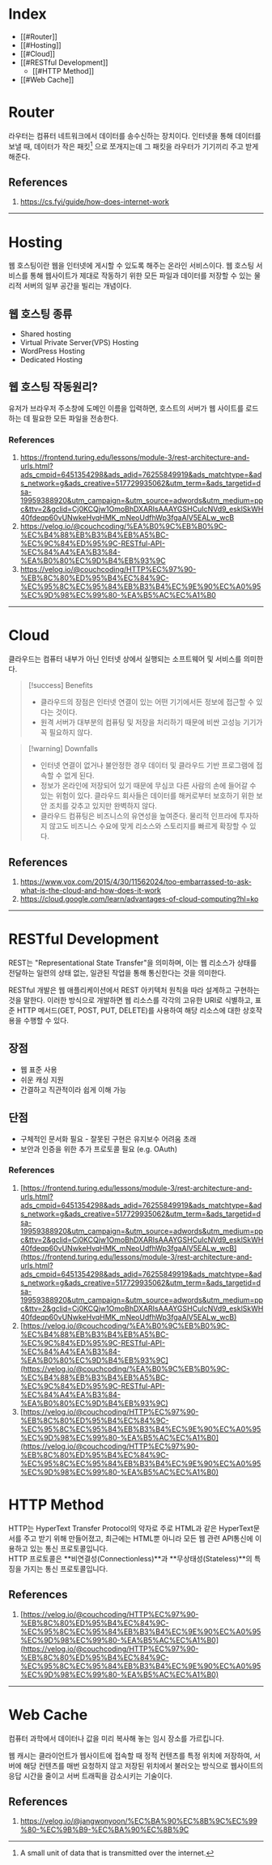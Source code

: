 # Index
- [[#Router]]
- [[#Hosting]]
- [[#Cloud]]
- [[#RESTful Development]]
	- [[#HTTP Method]]
- [[#Web Cache]]
# Router
 라우터는 컴퓨터 네트워크에서 데이터를 송수신하는 장치이다. 인터넷을 통해 데이터를 보낼 때, 데이터가 작은 패킷[^1] 으로 쪼개지는데 그 패킷을 라우터가 기기끼리 주고 받게 해준다. 
## References
1. https://cs.fyi/guide/how-does-internet-work
---
# Hosting
웹 호스팅이란 웹을 인터넷에 게시할 수 있도록 해주는 온라인 서비스이다. 웹 호스팅 서비스를 통해 웹사이트가 제대로 작동하기 위한 모든 파일과 데이터를 저장할 수 있는 물리적 서버의 일부 공간을 빌리는 개념이다.
## 웹 호스팅 종류
- Shared hosting
- Virtual Private Server(VPS) Hosting
- WordPress Hosting
- Dedicated Hosting
## 웹 호스팅 작동원리?
유저가 브라우저 주소창에 도메인 이름을 입력하면, 호스트의 서버가 웹 사이트를 로드하는 데 필요한 모든 파일을 전송한다.
### References
1. https://frontend.turing.edu/lessons/module-3/rest-architecture-and-urls.html?ads_cmpid=6451354298&ads_adid=76255849919&ads_matchtype=&ads_network=g&ads_creative=517729935062&utm_term=&ads_targetid=dsa-19959388920&utm_campaign=&utm_source=adwords&utm_medium=ppc&ttv=2&gclid=Cj0KCQjw1OmoBhDXARIsAAAYGSHCuIcNVd9_esklSkWH40fdeqp60vUNwkeHvqHMK_mNeoUdfhWp3fgaAlV5EALw_wcB
2. https://velog.io/@couchcoding/%EA%B0%9C%EB%B0%9C-%EC%B4%88%EB%B3%B4%EB%A5%BC-%EC%9C%84%ED%95%9C-RESTful-API-%EC%84%A4%EA%B3%84-%EA%B0%80%EC%9D%B4%EB%93%9C
3. https://velog.io/@couchcoding/HTTP%EC%97%90-%EB%8C%80%ED%95%B4%EC%84%9C-%EC%95%8C%EC%95%84%EB%B3%B4%EC%9E%90%EC%A0%95%EC%9D%98%EC%99%80-%EA%B5%AC%EC%A1%B0
---
# Cloud
클라우드는 컴퓨터 내부가 아닌 인터넷 상에서 실행되는 소프트웨어 및 서비스를 의미한다. 

> [!success] Benefits
> - 클라우드의 장점은 인터넷 연결이 있는 어떤 기기에서든 정보에 접근할 수 있다는 것이다. 
> - 원격 서버가 대부분의 컴퓨팅 및 저장을 처리하기 때문에 비싼 고성능 기기가 꼭 필요하지 않다.

> [!warning] Downfalls
> - 인터넷 연결이 없거나 불안정한 경우 데이터 및 클라우드 기반 프로그램에 접속할 수 없게 된다.
> - 정보가 온라인에 저장되어 있기 때문에 무심코 다른 사람의 손에 들어갈 수 있는 위험이 있다. 클라우드 회사들은 데이터를 해커로부터 보호하기 위한 보안 조치를 갖추고 있지만 완벽하지 않다.
> - 클라우드 컴퓨팅은 비즈니스의 유연성을 높여준다. 물리적 인프라에 투자하지 않고도 비즈니스 수요에 맞게 리소스와 스토리지를 빠르게 확장할 수 있다.
## References
1. https://www.vox.com/2015/4/30/11562024/too-embarrassed-to-ask-what-is-the-cloud-and-how-does-it-work
2. https://cloud.google.com/learn/advantages-of-cloud-computing?hl=ko
---
# RESTful Development
REST는 "Representational State Transfer"을 의미하며, 이는 웹 리소스가 상태를 전달하는 일련의 상태 없는, 일관된 작업을 통해 통신한다는 것을 의미한다.

RESTful 개발은 웹 애플리케이션에서 REST 아키텍처 원칙을 따라 설계하고 구현하는 것을 말한다. 이러한 방식으로 개발하면 웹 리소스를 각각의 고유한 URI로 식별하고, 표준 HTTP 메서드(GET, POST, PUT, DELETE)를 사용하여 해당 리소스에 대한 상호작용을 수행할 수 있다.
## 장점
- 웹 표준 사용
- 쉬운 캐싱 지원
- 간결하고 직관적이라 쉽게 이해 가능
## 단점
- 구체적인 문서화 필요 - 잘못된 구현은 유지보수 어려움 초래
- 보안과 인증을 위한 추가 프로토콜 필요 (e.g. OAuth)
### References
1. [https://frontend.turing.edu/lessons/module-3/rest-architecture-and-urls.html?ads_cmpid=6451354298&ads_adid=76255849919&ads_matchtype=&ads_network=g&ads_creative=517729935062&utm_term=&ads_targetid=dsa-19959388920&utm_campaign=&utm_source=adwords&utm_medium=ppc&ttv=2&gclid=Cj0KCQjw1OmoBhDXARIsAAAYGSHCuIcNVd9_esklSkWH40fdeqp60vUNwkeHvqHMK_mNeoUdfhWp3fgaAlV5EALw_wcB](https://frontend.turing.edu/lessons/module-3/rest-architecture-and-urls.html?ads_cmpid=6451354298&ads_adid=76255849919&ads_matchtype=&ads_network=g&ads_creative=517729935062&utm_term=&ads_targetid=dsa-19959388920&utm_campaign=&utm_source=adwords&utm_medium=ppc&ttv=2&gclid=Cj0KCQjw1OmoBhDXARIsAAAYGSHCuIcNVd9_esklSkWH40fdeqp60vUNwkeHvqHMK_mNeoUdfhWp3fgaAlV5EALw_wcB)
2. [https://velog.io/@couchcoding/%EA%B0%9C%EB%B0%9C-%EC%B4%88%EB%B3%B4%EB%A5%BC-%EC%9C%84%ED%95%9C-RESTful-API-%EC%84%A4%EA%B3%84-%EA%B0%80%EC%9D%B4%EB%93%9C](https://velog.io/@couchcoding/%EA%B0%9C%EB%B0%9C-%EC%B4%88%EB%B3%B4%EB%A5%BC-%EC%9C%84%ED%95%9C-RESTful-API-%EC%84%A4%EA%B3%84-%EA%B0%80%EC%9D%B4%EB%93%9C)
3. [https://velog.io/@couchcoding/HTTP%EC%97%90-%EB%8C%80%ED%95%B4%EC%84%9C-%EC%95%8C%EC%95%84%EB%B3%B4%EC%9E%90%EC%A0%95%EC%9D%98%EC%99%80-%EA%B5%AC%EC%A1%B0](https://velog.io/@couchcoding/HTTP%EC%97%90-%EB%8C%80%ED%95%B4%EC%84%9C-%EC%95%8C%EC%95%84%EB%B3%B4%EC%9E%90%EC%A0%95%EC%9D%98%EC%99%80-%EA%B5%AC%EC%A1%B0)

# HTTP Method
HTTP는 HyperText Transfer Protocol의 약자로 주로 HTML과 같은 HyperText문서를 주고 받기 위해 만들어졌고, 최근에는 HTML뿐 아니라 모든 웹 관련 API통신에 이용하고 있는 통신 프로토콜입니다.  
HTTP 프로토콜은 **비연결성(Connectionless)**과 **무상태성(Stateless)**의 특징을 가지는 통신 프로토콜입니다.
## References

1. [https://velog.io/@couchcoding/HTTP%EC%97%90-%EB%8C%80%ED%95%B4%EC%84%9C-%EC%95%8C%EC%95%84%EB%B3%B4%EC%9E%90%EC%A0%95%EC%9D%98%EC%99%80-%EA%B5%AC%EC%A1%B0](https://velog.io/@couchcoding/HTTP%EC%97%90-%EB%8C%80%ED%95%B4%EC%84%9C-%EC%95%8C%EC%95%84%EB%B3%B4%EC%9E%90%EC%A0%95%EC%9D%98%EC%99%80-%EA%B5%AC%EC%A1%B0)
----
# Web Cache
컴퓨터 과학에서 데이터나 값을 미리 복사해 놓는 임시 장소를 가르킵니다.

웹 캐시는 클라이언트가 웹사이트에 접속할 때 정적 컨텐츠를 특정 위치에 저장하여, 서버에 해당 컨텐츠를 매번 요청하지 않고 저장된 위치에서 불러오는 방식으로 웹사이트의 응답 시간을 줄이고 서버 트래픽을 감소시키는 기술이다.
## References
1. https://velog.io/@jangwonyoon/%EC%BA%90%EC%8B%9C%EC%99%80-%EC%9B%B9-%EC%BA%90%EC%8B%9C

[^1]: A small unit of data that is transmitted over the internet.
